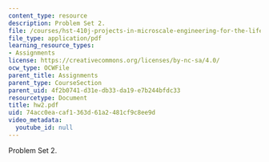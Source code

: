 ```yaml
---
content_type: resource
description: Problem Set 2.
file: /courses/hst-410j-projects-in-microscale-engineering-for-the-life-sciences-spring-2007/74acc0eacaf1363d61a2481cf9c8ee9d_hw2.pdf
file_type: application/pdf
learning_resource_types:
- Assignments
license: https://creativecommons.org/licenses/by-nc-sa/4.0/
ocw_type: OCWFile
parent_title: Assignments
parent_type: CourseSection
parent_uid: 4f2b0741-d31e-db33-da19-e7b244bfdc33
resourcetype: Document
title: hw2.pdf
uid: 74acc0ea-caf1-363d-61a2-481cf9c8ee9d
video_metadata:
  youtube_id: null
---
```

Problem Set 2.